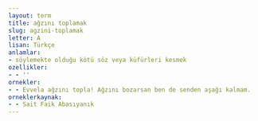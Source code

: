 ```yaml
---
layout: term
title: ağzını toplamak
slug: agzini-toplamak
letter: A
lisan: Türkçe
anlamlar:
- söylemekte olduğu kötü söz veya küfürleri kesmek
ozellikler:
- - ''
ornekler:
- - Evvela ağzını topla! Ağzını bozarsan ben de senden aşağı kalmam.
orneklerkaynak:
- - Sait Faik Abasıyanık
---
```

